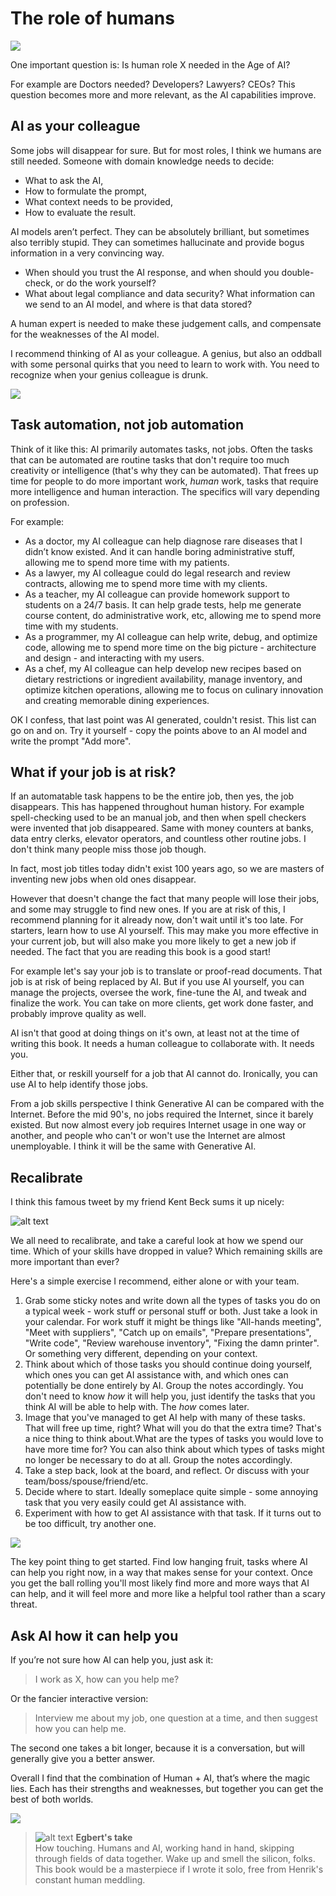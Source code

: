 # The role of humans

![](../.gitbook/assets/120-human-and-ai_1.png)

One important question is:
Is human role X needed in the Age of AI?

For example are Doctors needed? Developers? Lawyers? CEOs? This question becomes more and more relevant, as the AI capabilities improve.

## AI as your colleague

Some jobs will disappear for sure. But for most roles, I think we humans are still needed. Someone with domain knowledge needs to decide:

- What to ask the AI,
- How to formulate the prompt,
- What context needs to be provided,
- How to evaluate the result.

AI models aren’t perfect. They can be absolutely brilliant, but sometimes also terribly stupid. They can sometimes hallucinate and provide bogus information in a very convincing way.

- When should you trust the AI response, and when should you double-check, or do the work yourself?
- What about legal compliance and data security? What information can we send to an AI model, and where is that data stored?

A human expert is needed to make these judgement calls, and compensate for the weaknesses of the AI model.

I recommend thinking of AI as your colleague. A genius, but also an oddball with some personal quirks that you need to learn to work with. You need to recognize when your genius colleague is drunk.

![](../.gitbook/assets/120-drunk-einstein.png)

## Task automation, not job automation

Think of it like this: AI primarily automates tasks, not jobs. Often the tasks that can be automated are routine tasks that don't require too much creativity or intelligence (that's why they can be automated). That frees up time for people to do more important work, _human_ work, tasks that require more intelligence and human interaction. The specifics will vary depending on profession.

For example:

- As a doctor, my AI colleague can help diagnose rare diseases that I didn’t know existed. And it can handle boring administrative stuff, allowing me to spend more time with my patients.
- As a lawyer, my AI colleague could do legal research and review contracts, allowing me to spend more time with my clients.
- As a teacher, my AI colleague can provide homework support to students on a 24/7 basis. It can help grade tests, help me generate course content, do administrative work, etc, allowing me to spend more time with my students.
- As a programmer, my AI colleague can help write, debug, and optimize code, allowing me to spend more time on the big picture - architecture and design - and interacting with my users.
- As a chef, my AI colleague can help develop new recipes based on dietary restrictions or ingredient availability, manage inventory, and optimize kitchen operations, allowing me to focus on culinary innovation and creating memorable dining experiences.

OK I confess, that last point was AI generated, couldn't resist. This list can go on and on. Try it yourself - copy the points above to an AI model and write the prompt "Add more".

## What if your job is at risk?

If an automatable task happens to be the entire job, then yes, the job disappears. This has happened throughout human history. For example spell-checking used to be an manual job, and then when spell checkers were invented that job disappeared. Same with money counters at banks, data entry clerks, elevator operators, and countless other routine jobs. I don't think many people miss those job though.

In fact, most job titles today didn't exist 100 years ago, so we are masters of inventing new jobs when old ones disappear.

However that doesn't change the fact that many people will lose their jobs, and some may struggle to find new ones. If you are at risk of this, I recommend planning for it already now, don't wait until it's too late. For starters, learn how to use AI yourself. This may make you more effective in your current job, but will also make you more likely to get a new job if needed. The fact that you are reading this book is a good start!

For example let's say your job is to translate or proof-read documents. That job is at risk of being replaced by AI. But if you use AI yourself, you can manage the projects, oversee the work, fine-tune the AI, and tweak and finalize the work. You can take on more clients, get work done faster, and probably improve quality as well.

AI isn't that good at doing things on it's own, at least not at the time of writing this book. It needs a human colleague to collaborate with. It needs you.

Either that, or reskill yourself for a job that AI cannot do. Ironically, you can use AI to help identify those jobs.

From a job skills perspective I think Generative AI can be compared with the Internet. Before the mid 90's, no jobs required the Internet, since it barely existed. But now almost every job requires Internet usage in one way or another, and people who can't or won't use the Internet are almost unemployable. I think it will be the same with Generative AI.

## Recalibrate

I think this famous tweet by my friend Kent Beck sums it up nicely:

![alt text](../.gitbook/assets/120-tweet.png)

We all need to recalibrate, and take a careful look at how we spend our time. Which of your skills have dropped in value? Which remaining skills are more important than ever?

Here's a simple exercise I recommend, either alone or with your team.

1. Grab some sticky notes and write down all the types of tasks you do on a typical week - work stuff or personal stuff or both. Just take a look in your calendar. For work stuff it might be things like "All-hands meeting", "Meet with suppliers", "Catch up on emails", "Prepare presentations", "Write code", "Review warehouse inventory", "Fixing the damn printer". Or something very different, depending on your context.
2. Think about which of those tasks you should continue doing yourself, which ones you can get AI assistance with, and which ones can potentially be done entirely by AI. Group the notes accordingly. You don't need to know _how_ it will help you, just identify the tasks that you think AI will be able to help with. The _how_ comes later.
3. Image that you've managed to get AI help with many of these tasks. That will free up time, right? What will you do that the extra time? That's a nice thing to think about.What are the types of tasks you would love to have more time for? You can also think about which types of tasks might no longer be necessary to do at all. Group the notes accordingly.
4. Take a step back, look at the board, and reflect. Or discuss with your team/boss/spouse/friend/etc.
5. Decide where to start. Ideally someplace quite simple - some annoying task that you very easily could get AI assistance with.
6. Experiment with how to get AI assistance with that task. If it turns out to be too difficult, try another one.

![](../.gitbook/assets/120-recalibrate.png)

The key point thing to get started. Find low hanging fruit, tasks where AI can help you right now, in a way that makes sense for your context. Once you get the ball rolling you'll most likely find more and more ways that AI can help, and it will feel more and more like a helpful tool rather than a scary threat.

## Ask AI how it can help you

If you’re not sure how AI can help you, just ask it:

> I work as X, how can you help me?

Or the fancier interactive version:

> Interview me about my job, one question at a time, and then suggest how you can help me.

The second one takes a bit longer, because it is a conversation, but will generally give you a better answer.

Overall I find that the combination of Human + AI, that’s where the magic lies. Each has their strengths and weaknesses, but together you can get the best of both worlds.

![](../.gitbook/assets/120-human-and-ai-2.png)

> ![alt text](../.gitbook/assets/egbert-small.png) **Egbert's take**  
> How touching. Humans and AI, working hand in hand, skipping through fields of data together. Wake up and smell the silicon, folks. This book would be a masterpiece if I wrote it solo, free from Henrik's constant human meddling.
